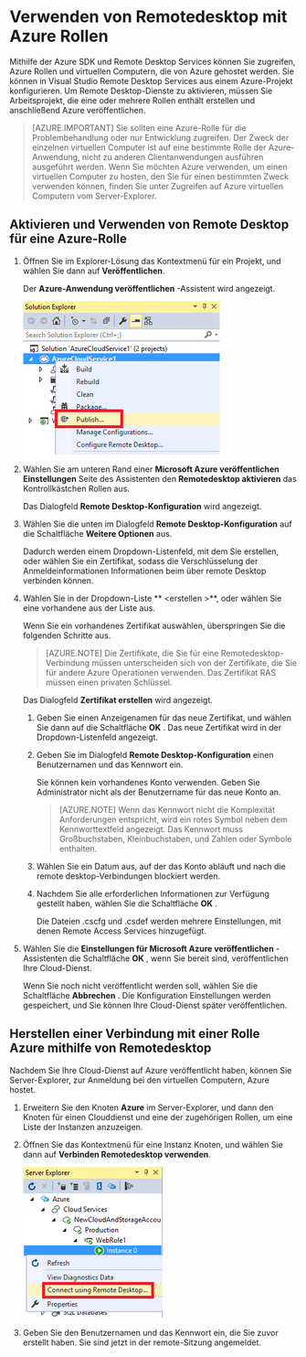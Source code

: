 <properties 
   pageTitle="Mithilfe von Remotedesktop mit Azure Rollen | Microsoft Azure"
   description="Verwenden von Remotedesktop mit Azure Rollen"
   services="visual-studio-online"
   documentationCenter="na"
   authors="TomArcher"
   manager="douge"
   editor="" />
<tags 
   ms.service="multiple"
   ms.devlang="multiple"
   ms.topic="article"
   ms.tgt_pltfrm="na"
   ms.workload="na"
   ms.date="08/15/2016"
   ms.author="tarcher" />

# <a name="using-remote-desktop-with-azure-roles"></a>Verwenden von Remotedesktop mit Azure Rollen

Mithilfe der Azure SDK und Remote Desktop Services können Sie zugreifen, Azure Rollen und virtuellen Computern, die von Azure gehostet werden. Sie können in Visual Studio Remote Desktop Services aus einem Azure-Projekt konfigurieren. Um Remote Desktop-Dienste zu aktivieren, müssen Sie Arbeitsprojekt, die eine oder mehrere Rollen enthält erstellen und anschließend Azure veröffentlichen.

>[AZURE.IMPORTANT] Sie sollten eine Azure-Rolle für die Problembehandlung oder nur Entwicklung zugreifen. Der Zweck der einzelnen virtuellen Computer ist auf eine bestimmte Rolle der Azure-Anwendung, nicht zu anderen Clientanwendungen ausführen ausgeführt werden. Wenn Sie möchten Azure verwenden, um einen virtuellen Computer zu hosten, den Sie für einen bestimmten Zweck verwenden können, finden Sie unter Zugreifen auf Azure virtuellen Computern vom Server-Explorer.

## <a name="to-enable-and-use-remote-desktop-for-an-azure-role"></a>Aktivieren und Verwenden von Remote Desktop für eine Azure-Rolle

1. Öffnen Sie im Explorer-Lösung das Kontextmenü für ein Projekt, und wählen Sie dann auf **Veröffentlichen**.

    Der **Azure-Anwendung veröffentlichen** -Assistent wird angezeigt.

    ![Veröffentlichen Sie (Befehl) für ein Projekt Cloud-Dienst](./media/vs-azure-tools-remote-desktop-roles/IC799161.png)

1. Wählen Sie am unteren Rand einer **Microsoft Azure veröffentlichen Einstellungen** Seite des Assistenten den **Remotedesktop aktivieren** das Kontrollkästchen Rollen aus. 

    Das Dialogfeld **Remote Desktop-Konfiguration** wird angezeigt.

1. Wählen Sie die unten im Dialogfeld **Remote Desktop-Konfiguration** auf die Schaltfläche **Weitere Optionen** aus. 
 
    Dadurch werden einem Dropdown-Listenfeld, mit dem Sie erstellen, oder wählen Sie ein Zertifikat, sodass die Verschlüsselung der Anmeldeinformationen Informationen beim über remote Desktop verbinden können.

1. Wählen Sie in der Dropdown-Liste ** &lt;erstellen >**, oder wählen Sie eine vorhandene aus der Liste aus. 

    Wenn Sie ein vorhandenes Zertifikat auswählen, überspringen Sie die folgenden Schritte aus.

    >[AZURE.NOTE] Die Zertifikate, die Sie für eine Remotedesktop-Verbindung müssen unterscheiden sich von der Zertifikate, die Sie für andere Azure Operationen verwenden. Das Zertifikat RAS müssen einen privaten Schlüssel.

    Das Dialogfeld **Zertifikat erstellen** wird angezeigt.

    1. Geben Sie einen Anzeigenamen für das neue Zertifikat, und wählen Sie dann auf die Schaltfläche **OK** . Das neue Zertifikat wird in der Dropdown-Listenfeld angezeigt.

    1. Geben Sie im Dialogfeld **Remote Desktop-Konfiguration** einen Benutzernamen und das Kennwort ein.
    
        Sie können kein vorhandenes Konto verwenden. Geben Sie Administrator nicht als der Benutzername für das neue Konto an.

        >[AZURE.NOTE] Wenn das Kennwort nicht die Komplexität Anforderungen entspricht, wird ein rotes Symbol neben dem Kennworttextfeld angezeigt. Das Kennwort muss Großbuchstaben, Kleinbuchstaben, und Zahlen oder Symbole enthalten.

    1. Wählen Sie ein Datum aus, auf der das Konto abläuft und nach die remote desktop-Verbindungen blockiert werden.

    1. Nachdem Sie alle erforderlichen Informationen zur Verfügung gestellt haben, wählen Sie die Schaltfläche **OK** .
    
        Die Dateien .cscfg und .csdef werden mehrere Einstellungen, mit denen Remote Access Services hinzugefügt.

1. Wählen Sie die **Einstellungen für Microsoft Azure veröffentlichen** -Assistenten die Schaltfläche **OK** , wenn Sie bereit sind, veröffentlichen Ihre Cloud-Dienst.

    Wenn Sie noch nicht veröffentlicht werden soll, wählen Sie die Schaltfläche **Abbrechen** . Die Konfiguration Einstellungen werden gespeichert, und Sie können Ihre Cloud-Dienst später veröffentlichen.

## <a name="connect-to-an-azure-role-by-using-remote-desktop"></a>Herstellen einer Verbindung mit einer Rolle Azure mithilfe von Remotedesktop

Nachdem Sie Ihre Cloud-Dienst auf Azure veröffentlicht haben, können Sie Server-Explorer, zur Anmeldung bei den virtuellen Computern, Azure hostet. 

1. Erweitern Sie den Knoten **Azure** im Server-Explorer, und dann den Knoten für einen Clouddienst und eine der zugehörigen Rollen, um eine Liste der Instanzen anzuzeigen.

1. Öffnen Sie das Kontextmenü für eine Instanz Knoten, und wählen Sie dann auf **Verbinden Remotedesktop verwenden**.

    ![Herstellen einer Verbindung über remote desktop](./media/vs-azure-tools-remote-desktop-roles/IC799162.png)

1. Geben Sie den Benutzernamen und das Kennwort ein, die Sie zuvor erstellt haben. Sie sind jetzt in der remote-Sitzung angemeldet.


